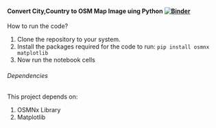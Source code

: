 #### Convert City,Country to OSM Map Image uing Python [![Binder](https://mybinder.org/badge_logo.svg)](https://mybinder.org/v2/gh/abhasdudeja/sacred-greenling/HEAD)
How to run the code?
1. Clone the repository to your system.
2. Install the packages required for the code to run:
   `pip install osmnx matplotlib`
4. Now run the notebook cells

###### Dependencies
This project depends on:
1. OSMNx Library
2. Matplotlib
